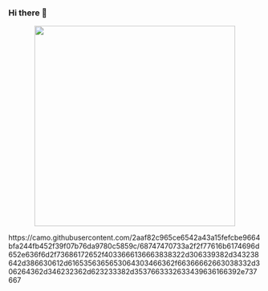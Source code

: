 ### Hi there 👋
<detail>
<p align="center">
 <img src="https://wakatime.com/share/@3fa6f882-0c98-428d-8f0a-ae5cee0d04f6/df3c62a8-ac1f-4dd1-81b9-120701804d3a.svg" height="400" />
</p>
</detail>
<!--
**Tiazen/Tiazen** is a ✨ _special_ ✨ repository because its `README.md` (this file) appears on your GitHub profile.
https://wakatime.com/share/@3fa6f882-0c98-428d-8f0a-ae5cee0d04f6/060c8091-5873-4d39-8af5-2ac7211ee135.svg
Here are some ideas to get you started:
https://wakatime.com/share/@3fa6f882-0c98-428d-8f0a-ae5cee0d04f6/060c8091-5873-4d39-8af5-2ac7211ee135.svg
- 🔭 I’m currently working on ...
- 🌱 I’m currently learning ...
- 👯 I’m looking to collaborate on ...
- 🤔 I’m looking for help with ...
- 💬 Ask me about ...
- 📫 How to reach me: ...
- 😄 Pronouns: ...
- ⚡ Fun fact: ...
-->
https://camo.githubusercontent.com/2aaf82c965ce6542a43a15fefcbe9664bfa244fb452f39f07b76da9780c5859c/68747470733a2f2f77616b6174696d652e636f6d2f73686172652f4033666136663838322d306339382d343238642d386630612d6165356365653064303466362f66366662663038332d306264362d346232362d623233382d3537663332633439636166392e737667
